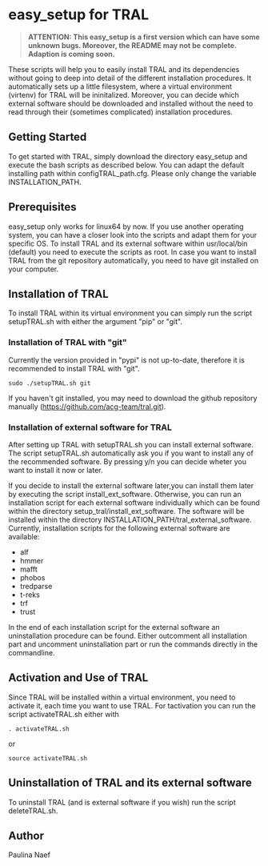 # easy_setup for TRAL

> **ATTENTION: This easy_setup is a first version which can have some unknown bugs. Moreover, the README may not be complete. Adaption is coming soon.**

These scripts will help you to easily install TRAL and its dependencies without going to deep into detail of the different installation procedures.
It automatically sets up a little filesystem, where a virtual environment (virtenv) for TRAL will be ininitalized.
Moreover, you can decide which external software should be downloaded and installed without the need to read through their (sometimes complicated) installation procedures.

## Getting Started

To get started with TRAL, simply download the directory easy_setup and execute the bash scripts as described below.
You can adapt the default installing path within configTRAL_path.cfg. Please only change the variable INSTALLATION_PATH.

## Prerequisites

easy_setup only works for linux64 by now. If you use another operating system, you can have a closer look into the scripts and adapt them for your specific OS.
To install TRAL and its external software within usr/local/bin (default) you need to execute the scripts as root.
In case you want to install TRAL from the git repository automatically, you need to have git installed on your computer.


## Installation of TRAL

To install TRAL within its virtual environment you can simply run the script setupTRAL.sh with either the argument "pip" or "git".

### Installation of TRAL with "git"

Currently the version provided in "pypi" is not up-to-date, therefore it is recommended to install TRAL with "git".

```
sudo ./setupTRAL.sh git
```
If you haven't git installed, you may need to download the github repository manually (https://github.com/acg-team/tral.git).


### Installation of external software for TRAL

After setting up TRAL with setupTRAL.sh you can install external software. The script setupTRAL.sh automatically ask you if you want to install any of the recommended software.
By pressing y/n you can decide wheter you want to install it now or later.

If you decide to install the external software later,you can install them later by executing the script install_ext_software. Otherwise, you can run an installation script for each external software individually which can be found within the directory setup_tral/install_ext_software.
The software will be installed within the directory INSTALLATION_PATH/tral_external_software.
Currently, installation scripts for the following external software are available:

- alf
- hmmer
- mafft
- phobos
- tredparse
- t-reks
- trf
- trust

In the end of each installation script for the external software an uninstallation procedure can be found.
Either outcomment all installation part and uncomment uninstallation part or run the commands directly in the commandline.


## Activation and Use of TRAL

Since TRAL will be installed within a virtual environment, you need to activate it, each time you want to use TRAL.
For tactivation you can run the script activateTRAL.sh either with

```
. activateTRAL.sh
```
or
```
source activateTRAL.sh
```

## Uninstallation of TRAL and its external software

To uninstall TRAL (and is external software if you wish) run the script deleteTRAL.sh.



## Author

Paulina Naef

